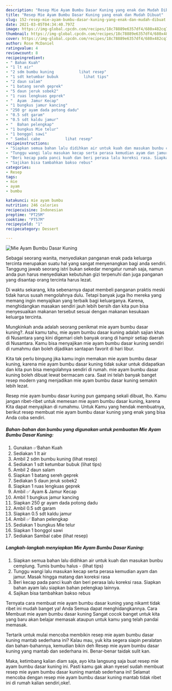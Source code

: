```yaml
---
description: "Resep Mie Ayam Bumbu Dasar Kuning yang enak dan Mudah Dibuat"
title: "Resep Mie Ayam Bumbu Dasar Kuning yang enak dan Mudah Dibuat"
slug: 152-resep-mie-ayam-bumbu-dasar-kuning-yang-enak-dan-mudah-dibuat
date: 2021-03-05T04:34:40.797Z
image: https://img-global.cpcdn.com/recipes/18c78889e6357df4/680x482cq70/mie-ayam-bumbu-dasar-kuning-foto-resep-utama.jpg
thumbnail: https://img-global.cpcdn.com/recipes/18c78889e6357df4/680x482cq70/mie-ayam-bumbu-dasar-kuning-foto-resep-utama.jpg
cover: https://img-global.cpcdn.com/recipes/18c78889e6357df4/680x482cq70/mie-ayam-bumbu-dasar-kuning-foto-resep-utama.jpg
author: Rose McDaniel
ratingvalue: 4
reviewcount: 8
recipeingredient:
- " Bahan Kuah"
- "1 lt air"
- "2 sdm bumbu kuning           lihat resep"
- "1 sdt ketumbar bubuk           lihat tips"
- "2 daun salam"
- "1 batang sereh geprek"
- "5 daun jeruk sobek2"
- "1 ruas lengkuas geprek"
- "  Ayam  Jamur Kecap"
- "1 bungkus jamur kancing"
- "250 gr ayam dada potong dadu"
- "0.5 sdt garam"
- "0.5 sdt kaldu jamur"
- "  Bahan pelengkap"
- "1 bungkus Mie telur"
- "1 bonggol sawi"
- " Sambal cabe           lihat resep"
recipeinstructions:
- "Siapkan semua bahan lalu didihkan air untuk kuah dan masukan bunbu cemplung. Tumis bumbu halus           (lihat tips)"
- "Tunggu wangi lalu masukan kecap serta perasa kemudian ayam dan jamur. Masak hingga matang dan koreksi rasa"
- "Beri kecap pada panci kuah dan beri perasa lalu koreksi rasa. Siapkan bahan ayam lalu siapkan bahan pelengkap lainnya."
- "Sajikan bisa tambahkan bakso rebus"
categories:
- Resep
tags:
- mie
- ayam
- bumbu

katakunci: mie ayam bumbu 
nutrition: 246 calories
recipecuisine: Indonesian
preptime: "PT25M"
cooktime: "PT57M"
recipeyield: "1"
recipecategory: Dessert

---
```



![Mie Ayam Bumbu Dasar Kuning](https://img-global.cpcdn.com/recipes/18c78889e6357df4/680x482cq70/mie-ayam-bumbu-dasar-kuning-foto-resep-utama.jpg)

Sebagai seorang wanita, menyediakan panganan enak pada keluarga tercinta merupakan suatu hal yang sangat menyenangkan bagi anda sendiri. Tanggung jawab seorang istri bukan sekedar mengatur rumah saja, namun anda pun harus menyediakan kebutuhan gizi terpenuhi dan juga panganan yang disantap orang tercinta harus lezat.

Di waktu  sekarang, kita sebenarnya dapat membeli panganan praktis meski tidak harus susah mengolahnya dulu. Tetapi banyak juga lho mereka yang memang ingin menyajikan yang terbaik bagi keluarganya. Karena, menghidangkan masakan sendiri jauh lebih bersih dan kita pun bisa menyesuaikan makanan tersebut sesuai dengan makanan kesukaan keluarga tercinta. 



Mungkinkah anda adalah seorang penikmat mie ayam bumbu dasar kuning?. Asal kamu tahu, mie ayam bumbu dasar kuning adalah sajian khas di Nusantara yang kini digemari oleh banyak orang di hampir setiap daerah di Nusantara. Kamu bisa menyajikan mie ayam bumbu dasar kuning sendiri di rumahmu dan boleh dijadikan santapan favorit di hari libur.

Kita tak perlu bingung jika kamu ingin memakan mie ayam bumbu dasar kuning, karena mie ayam bumbu dasar kuning tidak sukar untuk didapatkan dan kita pun bisa mengolahnya sendiri di rumah. mie ayam bumbu dasar kuning boleh dibuat lewat bermacam cara. Saat ini telah banyak banget resep modern yang menjadikan mie ayam bumbu dasar kuning semakin lebih lezat.

Resep mie ayam bumbu dasar kuning pun gampang sekali dibuat, lho. Kamu jangan ribet-ribet untuk memesan mie ayam bumbu dasar kuning, karena Kita dapat menyajikan di rumahmu. Untuk Kamu yang hendak membuatnya, berikut resep membuat mie ayam bumbu dasar kuning yang enak yang bisa Anda coba sendiri.

<!--inarticleads1-->

##### Bahan-bahan dan bumbu yang digunakan untuk pembuatan Mie Ayam Bumbu Dasar Kuning:

1. Gunakan  ✅Bahan Kuah
1. Sediakan 1 lt air
1. Ambil 2 sdm bumbu kuning           (lihat resep)
1. Sediakan 1 sdt ketumbar bubuk           (lihat tips)
1. Ambil 2 daun salam
1. Siapkan 1 batang sereh geprek
1. Sediakan 5 daun jeruk sobek2
1. Siapkan 1 ruas lengkuas geprek
1. Ambil  ✅ Ayam &amp; Jamur Kecap
1. Ambil 1 bungkus jamur kancing
1. Siapkan 250 gr ayam dada potong dadu
1. Ambil 0.5 sdt garam
1. Siapkan 0.5 sdt kaldu jamur
1. Ambil  ✅ Bahan pelengkap
1. Sediakan 1 bungkus Mie telur
1. Siapkan 1 bonggol sawi
1. Sediakan  Sambal cabe           (lihat resep)




<!--inarticleads2-->

##### Langkah-langkah menyiapkan Mie Ayam Bumbu Dasar Kuning:

1. Siapkan semua bahan lalu didihkan air untuk kuah dan masukan bunbu cemplung. Tumis bumbu halus -           (lihat tips)
1. Tunggu wangi lalu masukan kecap serta perasa kemudian ayam dan jamur. Masak hingga matang dan koreksi rasa
1. Beri kecap pada panci kuah dan beri perasa lalu koreksi rasa. Siapkan bahan ayam lalu siapkan bahan pelengkap lainnya.
1. Sajikan bisa tambahkan bakso rebus




Ternyata cara membuat mie ayam bumbu dasar kuning yang nikamt tidak ribet ini mudah banget ya! Anda Semua dapat menghidangkannya. Cara Membuat mie ayam bumbu dasar kuning Sangat cocok banget untuk kita yang baru akan belajar memasak ataupun untuk kamu yang telah pandai memasak.

Tertarik untuk mulai mencoba membikin resep mie ayam bumbu dasar kuning mantab sederhana ini? Kalau mau, yuk kita segera siapin peralatan dan bahan-bahannya, kemudian bikin deh Resep mie ayam bumbu dasar kuning yang mantab dan sederhana ini. Benar-benar taidak sulit kan. 

Maka, ketimbang kalian diam saja, ayo kita langsung saja buat resep mie ayam bumbu dasar kuning ini. Pasti kamu gak akan nyesel sudah membuat resep mie ayam bumbu dasar kuning mantab sederhana ini! Selamat mencoba dengan resep mie ayam bumbu dasar kuning mantab tidak ribet ini di rumah kalian sendiri,oke!.

